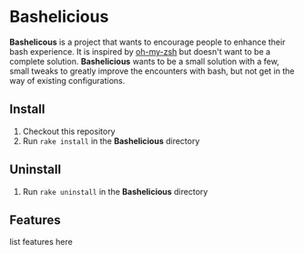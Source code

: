 # Bashelicious

**Bashelicous** is a project that wants to encourage people to enhance their bash experience.
It is inspired by [oh-my-zsh](https://github.com/robbyrussell/oh-my-zsh) but doesn't want to be a complete solution. 
**Bashelicious** wants to be a small solution with a few, small tweaks to greatly improve the encounters with bash, but not get in the way of existing configurations.

## Install

1. Checkout this repository
2. Run `rake install` in the **Bashelicious** directory

## Uninstall

1. Run `rake uninstall` in the **Bashelicious** directory

## Features

list features here